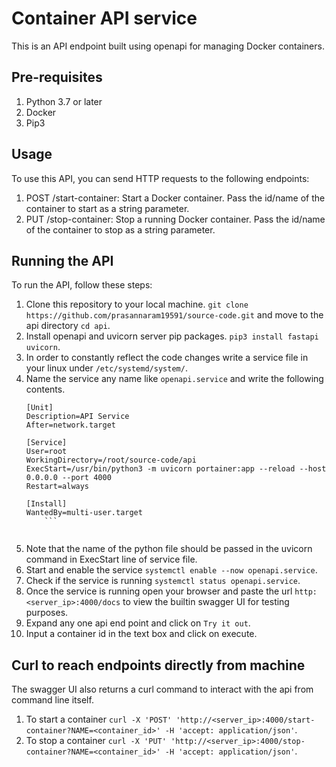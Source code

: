 # Container API service

This is an API endpoint built using openapi for managing Docker containers.

## Pre-requisites

1.	Python 3.7 or later
2.	Docker
3.	Pip3

## Usage

To use this API, you can send HTTP requests to the following endpoints:

1.	POST /start-container: Start a Docker container. Pass the id/name of the container to start as a string parameter.
2.	PUT /stop-container: Stop a running Docker container. Pass the id/name of the container to stop as a string parameter.

## Running the API
To run the API, follow these steps:

1.	Clone this repository to your local machine. `git clone https://github.com/prasannaram19591/source-code.git` and move to the api directory `cd api`.
2.	Install openapi and uvicorn server pip packages. `pip3 install fastapi uvicorn`.
3.	In order to constantly reflect the code changes write a service file in your linux under `/etc/systemd/system/`.
4.	Name the service any name like `openapi.service` and write the following contents.
	```
	[Unit]
	Description=API Service
	After=network.target
	
	[Service]
	User=root
	WorkingDirectory=/root/source-code/api
	ExecStart=/usr/bin/python3 -m uvicorn portainer:app --reload --host 0.0.0.0 --port 4000
	Restart=always
	
	[Install]
	WantedBy=multi-user.target
        ```
 
5.	Note that the name of the python file should be passed in the uvicorn command in ExecStart line of service file.
6.	Start and enable the service `systemctl enable --now openapi.service`.
7.	Check if the service is running `systemctl status openapi.service`.
8.	Once the service is running open your browser and paste the url `http:<server_ip>:4000/docs` to view the builtin swagger UI for testing purposes.
9.	Expand any one api end point and click on `Try it out`.
10.	Input a container id in the text box and click on execute.

## Curl to reach endpoints directly from machine

The swagger UI also returns a curl command to interact with the api from command line itself.

1.	To start a container `curl -X 'POST' 'http://<server_ip>:4000/start-container?NAME=<container_id>' -H 'accept: application/json'`.
2.	To stop a container `curl -X 'PUT' 'http://<server_ip>:4000/stop-container?NAME=<container_id>' -H 'accept: application/json'`.
